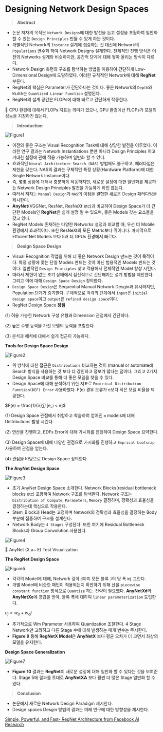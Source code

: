 # Designing Network Design Spaces

> **Abstract**
> 
- 논문 저자의 목적은 `Network Designs`에 대한 발전을 돕고 설정을 초월하여 일반화 할 수 있는 `Design Principles` 만들 수 있게 하는 것이다.
- 개별적인 Network의 `Instance` 설계에 집중하는 것 대신에 Network의 `Populations` 변수화 하여 Network Designs 설계한다. 전체적인 진행 방식은 이전의 Networks 설계와 비슷하지만, 공간적 단계에 대해 쌓아 올리는 방식이 다르다.
- Network Design 측면의 구조를 탐색하는 방법을 이용하여 간단하게 Low-Dimensional Design에 도달하였다. 이러한 규칙적인 Network에 대해 **RegNet** 부른다.
- RegNet의 핵심은 Parameter가 간단하다는 것이다. 좋은 Network의 `Depth`와 `Width`는 `Quantized Linear Function` 설명된다.
- RegNet의 설계 공간은 FLOPs에 대해 빠르고 간단하게 작동한다.

<aside>
📌 CPU 환경에 대해서 FLOPs 지표는 의미가 있으나, GPU 환경에선 FLOPs가 모델의 성능을 지칭하진 않는다.

</aside>

> **Introduction**
> 

![Figure1](./src/1.jpg)

- 이전의 좋은 구조는 Visual Recognition Task에 대해 상당한 발전을 이루었다. 이러한 연구 결과는  Network Instantiations 뿐만 아니라 Design Principles 이고 거대한 설정에 관해 적용 가능하며 일반화 할 수 있다.
- 효과적인 `Neural Architecture Search (NAS)` 방법에도 불구하고, 패러다임은 제한을 갖는다. NAS의 결과는 구체적인 특정 상황(Hardware Platform)에 대한 Single Network Instance이다.
- 즉, 몇몇 상황에 대해서 충분하게 작동하지만, 새로운 설정에 대한 일반화를 제공하는 Network Design Principles 발견을 가능하게 하진 않는다.
- 따라서 저자는 `Manual Design`과 `NAS`의 이점을 결합한 새로운 Design 패러다임을 제시한다.
- **AnyNet**(VGGNet, ResNet, ResNeXt etc)과 비교하여 Design Space가 더 간단한 Models인 **RegNet**은 쉽게 설명 될 수 있으며, 좋은 Models 갖는 요소들을 갖고 있다.
- RegNet Models 존재하는 다양한 Networks 설정과 비교할 때, 우선 더 Mobile 환경에서 효과적이다. 또한 ResNeXt의 모든 Metric보다 뛰어나다. 마지막으로 EfficientNet Models 보다 5배 더 GPUs 환경에서 빠르다.

> **Design Space Design**
> 
- Visual Recognition 작업을 위해 더 좋은 Network Design 만드는 것이 목적이다. 특정 상황에 맞는 단일 Models 만드는 것이 아닌 범용적인 Models 만드는 것이다. 일반적인 `Design Principles` 찾고 적용해서 전체적인 Model 향상 시킨다.
- 따라서 제한이 없는 초기 상태에서 점진적으로 간단해지는 설계 방법을 제안한다. 그리고 이에 대해 `Design Space Design` 정의한다.
- `Design Space Design`은 Sequential Manual Network Desgin과 유사하지만, Population 단계가 증가한다. 구체적으로 각각의 단계에서 `input`은 `initial design space`이고 `output`은 `refined design space`이다.
- RegNet Design Space **장점**

(1) 허용 가능한 Network 구성 유형과 Dimension 관점에서 간단하다.

(2) 높은 수행 능력을 가진 모델의 능력을 포함한다.

(3) 분석과 해석에 대해서 쉽게 접근이 가능하다.

**Tools for Design Space Design**

![Figure2](./src/2.jpg)

- 위 방식에 대한 접근은 `Distributions` 비교하는 것이 (manual or automated) Search 방식을 사용하는 것 보다 더 강인하고 정보가 많다는 점이다. 그리고 2가지 Design Space 비교를 통해 더 좋은 모델을 찾을 수 있다.
- Design Space에 대해 분석하기 위한 지표로 `Empirical Distribution Function(DEF) Error` 사용하였다. F(e) 경우 오류가 e보다 작은 모델 비율을 제공한다.

$F(e) = \frac{1}{n}∑1[e_i < e]$

(1) Design Space 관점에서 취합하고 학습하여 얻어진 `n` models에 대해 Distributions 발생 시킨다.

(2) 연산을 진행하고, EDFs Error에 대해 가시화를 진행하여 Design Space 요약한다.

(3) Design Space에 대해 다양한 관점으로 가시화를 진행하고 `Emprical bootsrap` 사용하여 관점을 얻는다.

(4) 관점을 바탕으로 Design Space 정의한다.

**The AnyNet Design Space**

![Figure3](./src/3.jpg)

- 초기 AnyNet Design Space 소개한다. Network Blocks(residual bottleneck blocks etc) 포함하여 Network 구조를 탐색한다. Network 구조는 `Distribution of Compute`, `Parameters`, `Memory` 결정하며, 정확성과 효율성을 결정하는데 핵심으로 작용한다.
- Stem_Block과 Head는 고정하며 Network의 정확성과 효율성을 결정하는 Body 부분에 집중하여 구조를 설계한다.
- Network Body는 `4 Stages` 구성된다. 또한 여기에 Residual Bottleneck Blocks과 Group Convolution 사용한다.

![Figure4](./src/4.jpg)

<aside>
📌 AnyNet (X a~ E) Test Visualization

</aside>

**The RegNet Design Space**

![Figure5](./src/5.jpg)

- 각각의 Model에 대해, Network 깊이 `d`까지 모든 블록 `J`의 당 폭 `Wj` 그린다.
- 개별 Model에 비슷한 패턴이 적용되는지 확인하기 위해 선을 `piecewise constant function` 방식으로 `Quantize` 하는 전략이 필요했다. **AnyNetXd**와 **AnyNetXe**에 영감을 받아, 블록 폭에 대하여 `linear parameterization` 도입한다.

$u_j = w_0 + w_a j$

- 추가적으로 Wm Parameter 사용하여 Quantization 조절한다. 4 Stage Network만 고려하고 다른 Stage 수에 대해 발생하는 매개 변수는 무시한다.
- **Figure 9** 통해 **RegNetX Model**은 **AnyNetX** 보다 평균 오차가 더 크면서 최상의 모델을 유지한다.

**Design Space Generalization**

![Figure7](./src/7.jpg)

- **Figure 10** 결과는 **RegNet**이 새로운 설정에 대해 일반화 할 수 있다는 것을 보여준다. Stage 5에 결과를 토대로 **AnyNetXA** 보다 훨씬 더 많은 Stage 일반화 할 수 있다.

> **Conclusion**
> 
- 논문에서 새로운 Network Design Paradigm 제시한다.
- Design spaces Desgin 방법의 결과는 미래 연구에 대한 방향성을 제시한다.

[Simple, Powerful, and Fast- RegNet Architecture from Facebook AI Research](https://medium.com/visionwizard/simple-powerful-and-fast-regnet-architecture-from-facebook-ai-research-6bbc8818fb44)
